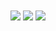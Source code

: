 <div align="center">
<img align="center" src="https://github-readme-stats.vercel.app/api?username=Mehdi-MMO&hide_border=true&count_private=true&show_icons=trueline_height=21&theme=highcontrast">	
<img align="center" src="https://github-readme-streak-stats.herokuapp.com?user=Mehdi-MMO&theme=highcontrast&hide_border=true&date_format=j%20M%5B%20Y%5D&ring=8F8796&fire=EB5454&currStreakLabel=EB5454">
<img align="center" src="https://github-readme-stats.vercel.app/api/top-langs/?username=Mehdi-MMO&layout=compact&hide_border=true&theme=highcontrast&langs_count=10&exclude_repo=kasweb">
</div>
